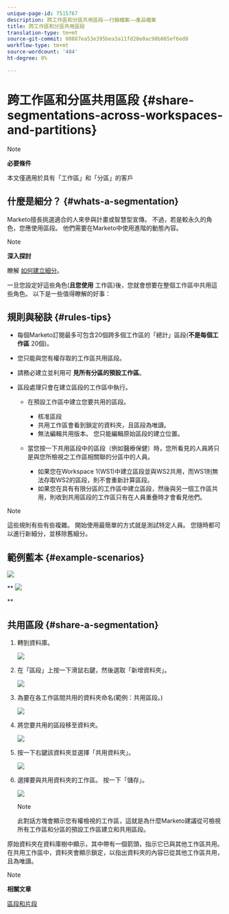 ```yaml
---
unique-page-id: 7515767
description: 跨工作區和分區共用區段——行銷檔案——產品檔案
title: 跨工作區和分區共用區段
translation-type: tm+mt
source-git-commit: 00887ea53e395bea3a11fd28e0ac98b085ef6ed8
workflow-type: tm+mt
source-wordcount: '484'
ht-degree: 0%

---
```



# 跨工作區和分區共用區段 {#share-segmentations-across-workspaces-and-partitions}

>[!NOTE]
>
>**必要條件**
>
>本文僅適用於具有「工作區」和「分區」的客戶

## 什麼是細分？ {#whats-a-segmentation}

Marketo擅長挑選適合的人來參與計畫或智慧型宣傳。 不過，若是較永久的角色，您應使用區段。 他們需要在Marketo中使用進階的動態內容。

>[!NOTE]
>
>**深入探討**
>
>瞭解 [如何建立細分](../../../product-docs/personalization/segmentation-and-snippets/segmentation/create-a-segmentation.md)。

一旦您設定好這些角色(**且您使用** 工作區)後，您就會想要在整個工作區中共用這些角色。 以下是一些值得瞭解的好事：

## 規則與秘訣 {#rules-tips}

* 每個Marketo訂閱最多可包含20個跨多個工作區的「總計」區段(**不是每個工作區** 20個)。
* 您只能與您有權存取的工作區共用區段。
* 請務必建立並利用可 **見所有分區的預設工作區**。

* 區段處理只會在建立區段的工作區中執行。

   * 在預設工作區中建立您要共用的區段。

      * 核准區段
      * 共用工作區會看到鎖定的資料夾，且區段為唯讀。
      * 無法編輯共用版本。 您只能編輯原始區段的建立位置。
   * 當您按一下共用區段中的區段（例如醫療保健）時，您所看見的人員將只是與您所檢視之工作區相關聯的分區中的人員。

      * 如果您在Workspace 1(WS1)中建立區段並與WS2共用，而WS1則無法存取WS2的區段，則不會重新計算區段。
      * 如果您在具有有限分區的工作區中建立區段，然後與另一個工作區共用，則收到共用區段的工作區只有在人員重疊時才會看見他們。


>[!NOTE]
>
>這些規則有些有些複雜。 開始使用最簡單的方式就是測試特定人員。 您隨時都可以進行新細分，並移除舊細分。

## 範例藍本 {#example-scenarios}

![](assets/image2015-5-27-16-3a26-3a25.png)

** ![](assets/image2015-5-27-16-3a26-3a48.png)

**

## 共用區段 {#share-a-segmentation}

1. 轉到資料庫。

   ![](assets/image2017-3-29-8-3a15-3a40.png)

1. 在「區段」上按一下滑鼠右鍵，然後選取「新增資料夾」。

   ![](assets/image2017-3-29-8-3a40-3a31.png)

1. 為要在各工作區間共用的資料夾命名(範例：共用區段。)

   ![](assets/image2017-3-29-8-3a40-3a45.png)

1. 將您要共用的區段移至資料夾。

   ![](assets/image2017-3-29-8-3a41-3a3.png)

1. 按一下右鍵該資料夾並選擇「共用資料夾」。

   ![](assets/image2017-3-29-8-3a41-3a19.png)

1. 選擇要與共用資料夾的工作區。 按一下「儲存」。

   ![](assets/image2015-5-27-11-3a6-3a40.png)

   >[!NOTE]
   >
   >此對話方塊會顯示您有權檢視的工作區，這就是為什麼Marketo建議從可檢視所有工作區和分區的預設工作區建立和共用區段。

原始資料夾在資料庫樹中顯示，其中帶有一個箭頭，指示它已與其他工作區共用。 在共用工作區中，資料夾會顯示鎖定，以指出資料夾的內容已從其他工作區共用，且為唯讀。

>[!NOTE]
>
>**相關文章**
>
>[區段和片段](http://docs.marketo.com/display/docs/segmentation+and+snippets)

